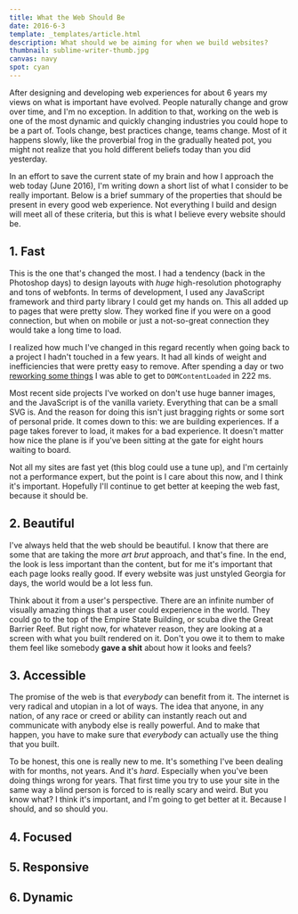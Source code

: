 ```yaml
---
title: What the Web Should Be
date: 2016-6-3
template: _templates/article.html
description: What should we be aiming for when we build websites?
thumbnail: sublime-writer-thumb.jpg
canvas: navy
spot: cyan
---
```


After designing and developing web experiences for about 6 years my views on what is important have evolved. People naturally change and grow over time, and I'm no exception. In addition to that, working on the web is one of the most dynamic and quickly changing industries you could hope to be a part of. Tools change, best practices change, teams change. Most of it happens slowly, like the proverbial frog in the gradually heated pot, you might not realize that you hold different beliefs today than you did yesterday.

In an effort to save the current state of my brain and how I approach the web today (June 2016), I'm writing down a short list of what I consider to be really important. Below is a brief summary of the properties that should be present in every good web experience. Not everything I build and design will meet all of these criteria, but this is what I believe every website should be.

## 1. Fast

This is the one that's changed the most. I had a tendency (back in the Photoshop days) to design layouts with *huge* high-resolution photography and tons of webfonts. In terms of development, I used any JavaScript framework and third party library I could get my hands on. This all added up to pages that were pretty slow. They worked fine if you were on a good connection, but when on mobile or just a not-so-great connection they would take a long time to load.

I realized how much I've changed in this regard recently when going back to a project I hadn't touched in a few years. It had all kinds of weight and inefficiencies that were pretty easy to remove. After spending a day or two [reworking some things](https://github.com/twaddington/pdxroasters/pull/123) I was able to get to `DOMContentLoaded` in 222 ms.

Most recent side projects I've worked on don't use huge banner images, and the JavaScript is of the vanilla variety. Everything that can be a small SVG is. And the reason for doing this isn't just bragging rights or some sort of personal pride. It comes down to this: we are building experiences. If a page takes forever to load, it makes for a bad experience. It doesn't matter how nice the plane is if you've been sitting at the gate for eight hours waiting to board.

Not all my sites are fast yet (this blog could use a tune up), and I'm certainly not a performance expert, but the point is I care about this now, and I think it's important. Hopefully I'll continue to get better at keeping the web fast, because it should be.

## 2. Beautiful

I've always held that the web should be beautiful. I know that there are some that are taking the more *art brut* approach, and that's fine. In the end, the look is less important than the content, but for me it's important that each page looks really good. If every website was just unstyled Georgia for days, the world would be a lot less fun.

Think about it from a user's perspective. There are an infinite number of visually amazing things that a user could experience in the world. They could go to the top of the Empire State Building, or scuba dive the Great Barrier Reef. But right now, for whatever reason, they are looking at a screen with what you built rendered on it. Don't you owe it to them to make them feel like somebody **gave a shit** about how it looks and feels?

## 3. Accessible

The promise of the web is that *everybody* can benefit from it. The internet is very radical and utopian in a lot of ways. The idea that anyone, in any nation, of any race or creed or ability can instantly reach out and communicate with anybody else is really powerful. And to make that happen, you have to make sure that *everybody* can actually use the thing that you built.

To be honest, this one is really new to me. It's something I've been dealing with for months, not years. And it's *hard*. Especially when you've been doing things wrong for years. That first time you try to use your site in the same way a blind person is forced to is really scary and weird. But you know what? I think it's important, and I'm going to get better at it. Because I should, and so should you.

## 4. Focused

## 5. Responsive

## 6. Dynamic
